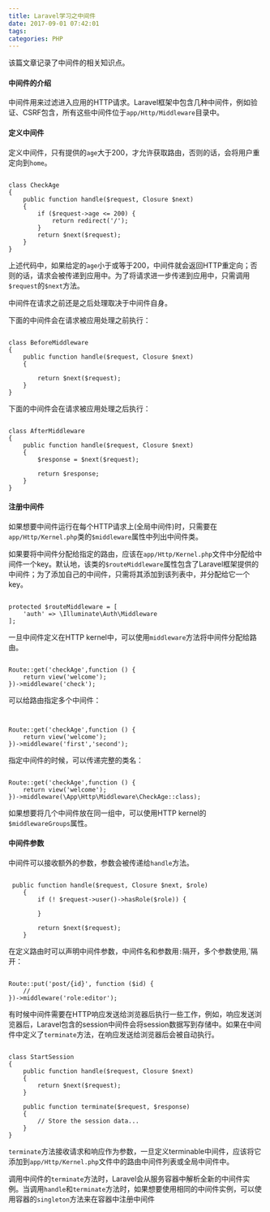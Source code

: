```yaml
---
title: Laravel学习之中间件
date: 2017-09-01 07:42:01
tags:
categories: PHP
---
```

该篇文章记录了中间件的相关知识点。

<!-- more -->

#### 中间件的介绍

中间件用来过滤进入应用的HTTP请求。Laravel框架中包含几种中间件，例如验证、CSRF包含，所有这些中间件位于`app/Http/Middleware`目录中。

#### 定义中间件

定义中间件，只有提供的`age`大于200，才允许获取路由，否则的话，会将用户重定向到`home`。

```

class CheckAge
{
    public function handle($request, Closure $next)
    {
        if ($request->age <= 200) {
            return redirect('/');
        }
        return $next($request);
    }
}

```

上述代码中，如果给定的`age`小于或等于200，中间件就会返回HTTP重定向；否则的话，请求会被传递到应用中。为了将请求进一步传递到应用中，只需调用`$request`的`$next`方法。

中间件在请求之前还是之后处理取决于中间件自身。

下面的中间件会在请求被应用处理之前执行：

```

class BeforeMiddleware
{
    public function handle($request, Closure $next)
    {

        return $next($request);
    }
}

```

下面的中间件会在请求被应用处理之后执行：

```

class AfterMiddleware
{
    public function handle($request, Closure $next)
    {
        $response = $next($request);

        return $response;
    }
}

```

#### 注册中间件

如果想要中间件运行在每个HTTP请求上(全局中间件)时，只需要在`app/Http/Kernel.php`类的`$middleware`属性中列出中间件类。

如果要将中间件分配给指定的路由，应该在`app/Http/Kernel.php`文件中分配给中间件一个key。默认地，该类的`$routeMiddleware`属性包含了Laravel框架提供的中间件；为了添加自己的中间件，只需将其添加到该列表中，并分配给它一个key。

```

protected $routeMiddleware = [
    'auth' => \Illuminate\Auth\Middleware
];

```

一旦中间件定义在HTTP kernel中，可以使用`middleware`方法将中间件分配给路由。

```

Route::get('checkAge',function () {
    return view('welcome');
})->middleware('check');

```

可以给路由指定多个中间件：

```


Route::get('checkAge',function () {
    return view('welcome');
})->middleware('first','second');

```

指定中间件的时候，可以传递完整的类名：

```

Route::get('checkAge',function () {
    return view('welcome');
})->middleware(\App\Http\Middleware\CheckAge::class);

```

如果想要将几个中间件放在同一组中，可以使用HTTP kernel的`$middlewareGroups`属性。

#### 中间件参数

中间件可以接收额外的参数，参数会被传递给`handle`方法。

```

 public function handle($request, Closure $next, $role)
    {
        if (! $request->user()->hasRole($role)) {

        }

        return $next($request);
    }

```

在定义路由时可以声明中间件参数，中间件名和参数用`:`隔开，多个参数使用,`隔开：

```

Route::put('post/{id}', function ($id) {
    //
})->middleware('role:editor');

```

有时候中间件需要在HTTP响应发送给浏览器后执行一些工作，例如，响应发送浏览器后，Laravel包含的session中间件会将session数据写到存储中。如果在中间件中定义了`terminate`方法，在响应发送给浏览器后会被自动执行。

```

class StartSession
{
    public function handle($request, Closure $next)
    {
        return $next($request);
    }

    public function terminate($request, $response)
    {
        // Store the session data...
    }
}

```

`terminate`方法接收请求和响应作为参数，一旦定义terminable中间件，应该将它添加到`app/Http/Kernel.php`文件中的路由中间件列表或全局中间件中。

调用中间件的`terminate`方法时，Laravel会从服务容器中解析全新的中间件实例。当调用`handle`和`terminate`方法时，如果想要使用相同的中间件实例，可以使用容器的`singleton`方法来在容器中注册中间件

